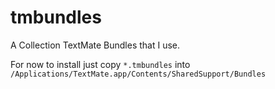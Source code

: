 tmbundles
=========

A Collection TextMate Bundles that I use.

For now to install just copy `*.tmbundles` into `/Applications/TextMate.app/Contents/SharedSupport/Bundles`